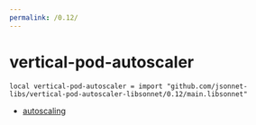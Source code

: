 ```yaml
---
permalink: /0.12/
---
```


# vertical-pod-autoscaler

```jsonnet
local vertical-pod-autoscaler = import "github.com/jsonnet-libs/vertical-pod-autoscaler-libsonnet/0.12/main.libsonnet"
```



* [autoscaling](autoscaling/index.md)